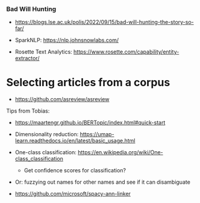 

### Bad Will Hunting

* https://blogs.lse.ac.uk/polis/2022/09/15/bad-will-hunting-the-story-so-far/ 

* SparkNLP: https://nlp.johnsnowlabs.com/
* Rosette Text Analytics: https://www.rosette.com/capability/entity-extractor/ 

# Selecting articles from a corpus

* https://github.com/asreview/asreview 

Tips from Tobias:

* https://maartengr.github.io/BERTopic/index.html#quick-start 
* Dimensionality reduction: https://umap-learn.readthedocs.io/en/latest/basic_usage.html

* One-class classification: https://en.wikipedia.org/wiki/One-class_classification 
    * Get confidence scores for classification?
* Or: fuzzying out names for other names and see if it can disambiguate



* https://github.com/microsoft/spacy-ann-linker
